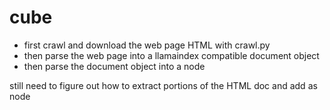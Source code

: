 # cube

- first crawl and download the web page HTML with crawl.py
- then parse the web page into a llamaindex compatible document object
- then parse the document object into a node

still need to figure out how to extract portions of the HTML doc and add as node